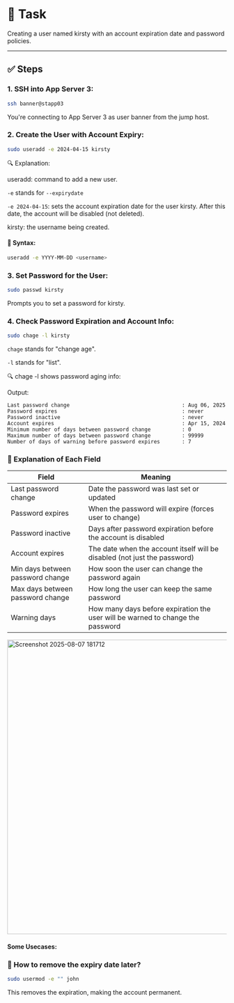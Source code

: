 # 🔧 Task

Creating a user named kirsty with an account expiration date and password policies.

---

## ✅ Steps
### 1. SSH into App Server 3:

```bash
ssh banner@stapp03
```
You're connecting to App Server 3 as user banner from the jump host.

### 2. Create the User with Account Expiry:

```bash
sudo useradd -e 2024-04-15 kirsty
```
🔍 Explanation:

useradd: command to add a new user.

`-e` stands for `--expirydate`

`-e 2024-04-15`: sets the account expiration date for the user kirsty. After this date, the account will be disabled (not deleted).

kirsty: the username being created.

#### 📌 Syntax:
```bash
useradd -e YYYY-MM-DD <username>
```

### 3. Set Password for the User:
```bash
sudo passwd kirsty
```
Prompts you to set a password for kirsty.

### 4. Check Password Expiration and Account Info:
```bash
sudo chage -l kirsty
```
`chage` stands for "change age".

`-l` stands for "list".

🔍 chage -l shows password aging info:

Output:

```
Last password change                                    : Aug 06, 2025  
Password expires                                        : never  
Password inactive                                       : never  
Account expires                                         : Apr 15, 2024  
Minimum number of days between password change          : 0  
Maximum number of days between password change          : 99999  
Number of days of warning before password expires       : 7
```

### 📝 Explanation of Each Field

| Field                            | Meaning                                                                 |
|----------------------------------|-------------------------------------------------------------------------|
| Last password change             | Date the password was last set or updated                               |
| Password expires                 | When the password will expire (forces user to change)                   |
| Password inactive                | Days after password expiration before the account is disabled           |
| Account expires                  | The date when the account itself will be disabled (not just the password) |
| Min days between password change | How soon the user can change the password again                         |
| Max days between password change | How long the user can keep the same password                            |
| Warning days                     | How many days before expiration the user will be warned to change the password |


<img width="838" height="677" alt="Screenshot 2025-08-07 181712" src="https://github.com/user-attachments/assets/6dcd8e40-b8c0-4d8f-998b-1df0e9ac488c" />


#### Some Usecases:

### 🔁 How to remove the expiry date later?
```bash
sudo usermod -e "" john
```
This removes the expiration, making the account permanent.

